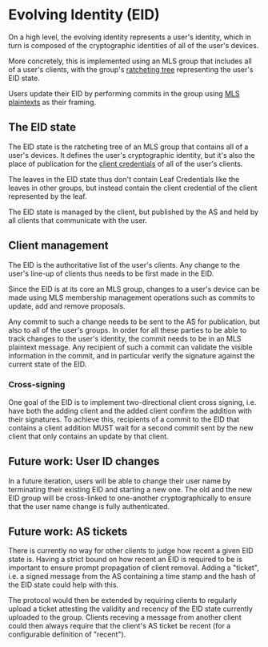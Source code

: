 # Evolving Identity (EID)

On a high level, the evolving identity represents a user's identity, which in turn is composed of the cryptographic identities of all of the user's devices.

More concretely, this is implemented using an MLS group that includes all of a user's clients, with the group's [ratcheting tree](https://www.ietf.org/archive/id/draft-ietf-mls-protocol-16.html#name-ratchet-tree-concepts) representing the user's EID state.

Users update their EID by performing commits in the group using [MLS plaintexts](https://www.ietf.org/archive/id/draft-ietf-mls-protocol-16.html#name-message-framing) as their framing.

## The EID state

The EID state is the ratcheting tree of an MLS group that contains all of a user's devices. It defines the user's cryptographic identity, but it's also the place of publication for the [client credentials](credentials.md#client-credentials) of all of the user's clients.

The leaves in the EID state thus don't contain Leaf Credentials like the leaves in other groups, but instead contain the client credential of the client represented by the leaf.

The EID state is managed by the client, but published by the AS and held by all clients that communicate with the user.


## Client management

The EID is the authoritative list of the user's clients. Any change to the user's line-up of clients thus needs to be first made in the EID.

Since the EID is at its core an MLS group, changes to a user's device can be made using MLS membership management operations such as commits to update, add and remove proposals.

Any commit to such a change needs to be sent to the AS for publication, but also to all of the user's groups. In order for all these parties to be able to track changes to the user's identity, the commit needs to be in an MLS plaintext message. Any recipient of such a commit can validate the visible information in the commit, and in particular verify the signature against the current state of the EID.

### Cross-signing

One goal of the EID is to implement two-directional client cross signing, i.e. have both the adding client and the added client confirm the addition with their signatures. To achieve this, recipients of a commit to the EID that contains a client addition MUST wait for a second commit sent by the new client that only contains an update by that client.

## Future work: User ID changes

In a future iteration, users will be able to change their user name by terminating their existing EID and starting a new one. The old and the new EID group will be cross-linked to one-another cryptographically to ensure that the user name change is fully authenticated.

## Future work: AS tickets

There is currently no way for other clients to judge how recent a given EID state is. Having a strict bound on how recent an EID is required to be is important to ensure prompt propagation of client removal. Adding a "ticket", i.e. a signed message from the AS containing a time stamp and the hash of the EID state could help with this.

The protocol would then be extended by requiring clients to regularly upload a ticket attesting the validity and recency of the EID state currently uploaded to the group. Clients receving a message from another client could then always require that the client's AS ticket be recent (for a configurable definition of "recent").